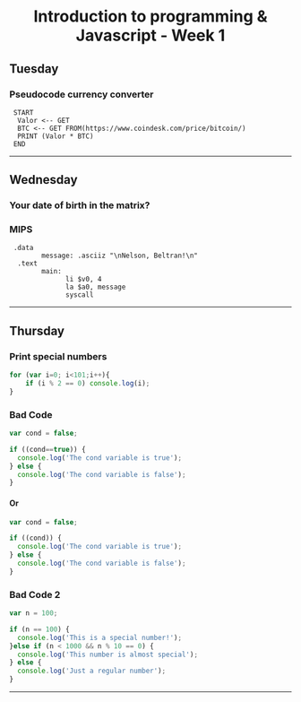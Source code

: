 
<h1 align="center">Introduction to programming & Javascript - Week 1</h1>
  
  
 ## Tuesday

<h3>Pseudocode currency converter</h3>

```
 START
  Valor <-- GET
  BTC <-- GET FROM(https://www.coindesk.com/price/bitcoin/)
  PRINT (Valor * BTC)
 END
```
***
## Wednesday

<h3>Your date of birth in the matrix?</h3> 

<h3>MIPS</h3> 

```
 .data
        message: .asciiz "\nNelson, Beltran!\n"
  .text
        main:
              li $v0, 4
              la $a0, message
              syscall
```

***

## Thursday

<h3>Print special numbers</h3> 

```javascript
for (var i=0; i<101;i++){
	if (i % 2 == 0) console.log(i);
}
```


<h3>Bad Code</h3> 

```javascript
var cond = false;

if ((cond==true)) {
  console.log('The cond variable is true');
} else {
  console.log('The cond variable is false');
}
```

<h4>Or</h4>

```javascript
var cond = false;

if ((cond)) {
  console.log('The cond variable is true');
} else {
  console.log('The cond variable is false');
}
```
<h3>Bad Code 2</h3> 

```javascript
var n = 100;

if (n == 100) {
  console.log('This is a special number!');
}else if (n < 1000 && n % 10 == 0) {
  console.log('This number is almost special');
} else {
  console.log('Just a regular number');
}
```
***

